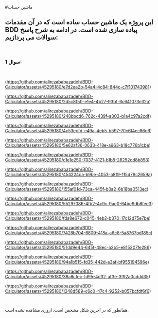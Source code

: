 #ماشین حساب
## این پروژه یک ماشین حساب ساده است که در آن مقدمات BDD پیاده سازی شده است. در ادامه به شرح پاسخ سوالات می پردازیم:
<br>

### سوال 1: 
<br>

(https://github.com/alirezababazadeh/BDD-Calculator/assets/45295180/e7d2ea2b-54a4-4c84-844c-c7f101743981)
<br>

(https://github.com/alirezababazadeh/BDD-Calculator/assets/45295180/2d5c8f50-e1e4-4b27-93bf-6c641073e32a)
<br>

(https://github.com/alirezababazadeh/BDD-Calculator/assets/45295180/248bbcd6-762c-439f-a303-b1a4c97a2cdf)
<br>

(https://github.com/alirezababazadeh/BDD-Calculator/assets/45295180/4c53ecfd-e49a-4eb5-b597-70c6f4ec86c6)
<br>

(https://github.com/alirezababazadeh/BDD-Calculator/assets/45295180/5e62af36-0633-418e-a963-b18c776b1cbe)
<br>

(https://github.com/alirezababazadeh/BDD-Calculator/assets/45295180/c1e1e250-7037-4121-b1b5-28252cd8b853)
<br>

(https://github.com/alirezababazadeh/BDD-Calculator/assets/45295180/454224ca-b9be-4053-a8f9-115d79c2659a)
<br>

(https://github.com/alirezababazadeh/BDD-Calculator/assets/45295180/155af01d-73ca-445f-b3a2-6b18ba0513ec)
<br>

(https://github.com/alirezababazadeh/BDD-Calculator/assets/45295180/55297086-4fb2-4c9c-9ae0-64be9db8fee3)
<br>

(https://github.com/alirezababazadeh/BDD-Calculator/assets/45295180/fda8e672-c045-4eb2-b370-17c12d75e7be)
<br>

(https://github.com/alirezababazadeh/BDD-Calculator/assets/45295180/7428b704-6809-418a-a6c8-5a8767bd185c)
<br>

(https://github.com/alirezababazadeh/BDD-Calculator/assets/45295180/51dd9e44-645f-48ec-a2b5-e815207fe286)
<br>

(https://github.com/alirezababazadeh/BDD-Calculator/assets/45295180/94a1b515-fd35-442d-a3af-bf955194596e)
<br>

(https://github.com/alirezababazadeh/BDD-Calculator/assets/45295180/38a6cfec-fd95-4d32-af3e-3f92a0cddd35)
<br>

(https://github.com/alirezababazadeh/BDD-Calculator/assets/45295180/1348d589-c6c0-47c4-9252-b057bcfdf6f6)

<br>

همانطور که در آخرین شکل مشخص است، اروری مشاهده نشده است.
